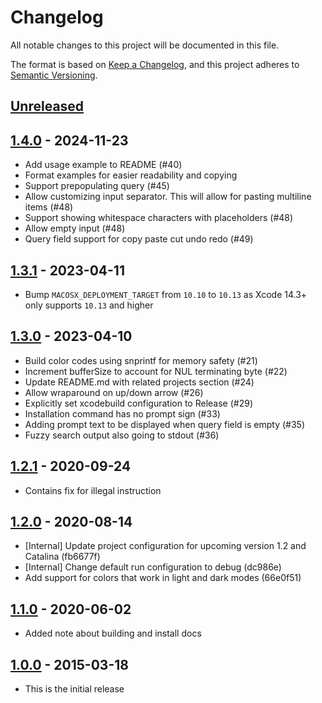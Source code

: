 # Changelog

All notable changes to this project will be documented in this file.

The format is based on [Keep a Changelog](https://keepachangelog.com/en/1.0.0/),
and this project adheres to [Semantic Versioning](https://semver.org/spec/v2.0.0.html).

## [Unreleased]

## [1.4.0] - 2024-11-23

* Add usage example to README (#40)
* Format examples for easier readability and copying
* Support prepopulating query (#45)
* Allow customizing input separator. This will allow for pasting multiline items (#48)
* Support showing whitespace characters with placeholders (#48)
* Allow empty input (#48)
* Query field support for copy paste cut undo redo (#49)

## [1.3.1] - 2023-04-11

* Bump `MACOSX_DEPLOYMENT_TARGET` from `10.10` to `10.13` as Xcode 14.3+ only
  supports `10.13` and higher

## [1.3.0] - 2023-04-10

* Build color codes using snprintf for memory safety (#21)
* Increment bufferSize to account for NUL terminating byte (#22)
* Update README.md with related projects section (#24)
* Allow wraparound on up/down arrow (#26)
* Explicitly set xcodebuild configuration to Release (#29)
* Installation command has no prompt sign (#33)
* Adding prompt text to be displayed when query field is empty (#35)
* Fuzzy search output also going to stdout (#36)

## [1.2.1] - 2020-09-24

* Contains fix for illegal instruction

## [1.2.0] - 2020-08-14

* [Internal] Update project configuration for upcoming version 1.2 and Catalina (fb6677f)
* [Internal] Change default run configuration to debug (dc986e)
* Add support for colors that work in light and dark modes (66e0f51)

## [1.1.0] - 2020-06-02

* Added note about building and install docs

## [1.0.0] - 2015-03-18

* This is the initial release

[Unreleased]: https://github.com/chipsenkbeil/choose/compare/1.4.0...HEAD
[1.4.0]: https://github.com/chipsenkbeil/choose/compare/1.3.1...1.4.0
[1.3.1]: https://github.com/chipsenkbeil/choose/compare/1.3.0...1.3.1
[1.3.0]: https://github.com/chipsenkbeil/choose/compare/1.2.1...1.3.0
[1.2.1]: https://github.com/chipsenkbeil/choose/compare/1.2...1.2.1
[1.2.0]: https://github.com/chipsenkbeil/choose/compare/1.1...1.2
[1.1.0]: https://github.com/chipsenkbeil/choose/compare/1.0...1.1
[1.0.0]: https://github.com/chipsenkbeil/choose/releases/tag/1.0
